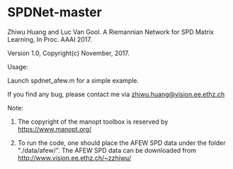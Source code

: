 # SPDNet-master
Zhiwu Huang and Luc Van Gool. A Riemannian Network for SPD Matrix Learning, In Proc. AAAI 2017. 

Version 1.0,  Copyright(c) November, 2017. 

Usage:

Launch spdnet_afew.m for a simple example.

If you find any bug, please contact me via zhiwu.huang@vision.ee.ethz.ch

Note:

1. The copyright of the manopt toolbox is reserved by https://www.manopt.org/  

2. To run the code, one should place the AFEW SPD data under the folder "./data/afew/". The AFEW SPD data can be downloaded from http://www.vision.ee.ethz.ch/~zzhiwu/


